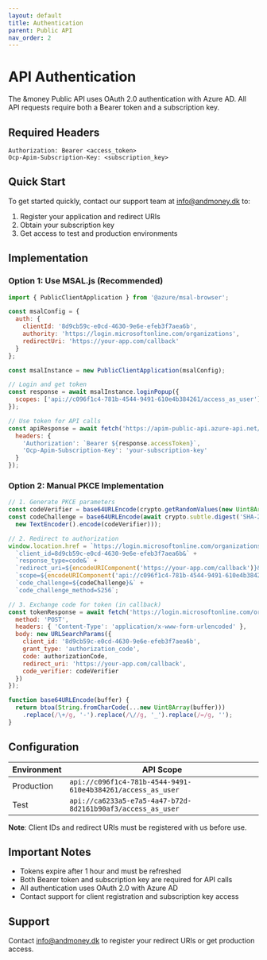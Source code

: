```yaml
---
layout: default
title: Authentication
parent: Public API
nav_order: 2
---
```


# API Authentication

The &money Public API uses OAuth 2.0 authentication with Azure AD. All API requests require both a Bearer token and a subscription key.

## Required Headers

```
Authorization: Bearer <access_token>
Ocp-Apim-Subscription-Key: <subscription_key>
```

## Quick Start

To get started quickly, contact our support team at [info@andmoney.dk](mailto:info@andmoney.dk) to:
1. Register your application and redirect URIs
2. Obtain your subscription key
3. Get access to test and production environments

## Implementation

### Option 1: Use MSAL.js (Recommended)

```javascript
import { PublicClientApplication } from '@azure/msal-browser';

const msalConfig = {
  auth: {
    clientId: '8d9cb59c-e0cd-4630-9e6e-efeb3f7aea6b',
    authority: 'https://login.microsoftonline.com/organizations',
    redirectUri: 'https://your-app.com/callback'
  }
};

const msalInstance = new PublicClientApplication(msalConfig);

// Login and get token
const response = await msalInstance.loginPopup({
  scopes: ['api://c096f1c4-781b-4544-9491-610e4b384261/access_as_user'] // Production scope
});

// Use token for API calls
const apiResponse = await fetch('https://apim-public-api.azure-api.net/api/v2/bookme/meetings', {
  headers: { 
    'Authorization': `Bearer ${response.accessToken}`,
    'Ocp-Apim-Subscription-Key': 'your-subscription-key'
  }
});
```

### Option 2: Manual PKCE Implementation

```javascript
// 1. Generate PKCE parameters
const codeVerifier = base64URLEncode(crypto.getRandomValues(new Uint8Array(32)));
const codeChallenge = base64URLEncode(await crypto.subtle.digest('SHA-256', 
  new TextEncoder().encode(codeVerifier)));

// 2. Redirect to authorization
window.location.href = `https://login.microsoftonline.com/organizations/oauth2/v2.0/authorize?` +
  `client_id=8d9cb59c-e0cd-4630-9e6e-efeb3f7aea6b&` +
  `response_type=code&` +
  `redirect_uri=${encodeURIComponent('https://your-app.com/callback')}&` +
  `scope=${encodeURIComponent('api://c096f1c4-781b-4544-9491-610e4b384261/access_as_user')}&` +
  `code_challenge=${codeChallenge}&` +
  `code_challenge_method=S256`;

// 3. Exchange code for token (in callback)
const tokenResponse = await fetch('https://login.microsoftonline.com/organizations/oauth2/v2.0/token', {
  method: 'POST',
  headers: { 'Content-Type': 'application/x-www-form-urlencoded' },
  body: new URLSearchParams({
    client_id: '8d9cb59c-e0cd-4630-9e6e-efeb3f7aea6b',
    grant_type: 'authorization_code',
    code: authorizationCode,
    redirect_uri: 'https://your-app.com/callback',
    code_verifier: codeVerifier
  })
});

function base64URLEncode(buffer) {
  return btoa(String.fromCharCode(...new Uint8Array(buffer)))
    .replace(/\+/g, '-').replace(/\//g, '_').replace(/=/g, '');
}
```

## Configuration

| Environment | API Scope |
|------------|-----------|
| Production | `api://c096f1c4-781b-4544-9491-610e4b384261/access_as_user` |
| Test | `api://ca6233a5-e7a5-4a47-b72d-8d2161b90af3/access_as_user` |

**Note**: Client IDs and redirect URIs must be registered with us before use.

## Important Notes

- Tokens expire after 1 hour and must be refreshed
- Both Bearer token and subscription key are required for API calls
- All authentication uses OAuth 2.0 with Azure AD
- Contact support for client registration and subscription key access

## Support

Contact [info@andmoney.dk](mailto:info@andmoney.dk) to register your redirect URIs or get production access.